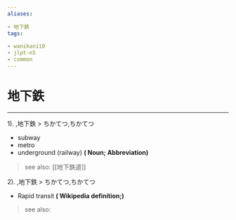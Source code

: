 ```yaml
---
aliases:
    
- 地下鉄
tags:
    
- wanikani10
- jlpt-n5
- common
---
```


# 地下鉄
---
1).
,地下鉄 > ちかてつ,ちかてつ

- subway
- metro
- underground (railway)
**( Noun; Abbreviation)**
> see also:  [[地下鉄道]]
            
2).
,地下鉄 > ちかてつ,ちかてつ

- Rapid transit
**( Wikipedia definition;)**
> see also: 
            